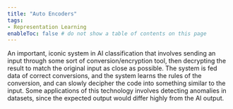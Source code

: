 ```yaml
---
title: "Auto Encoders"
tags:
- Representation Learning
enableToc: false # do not show a table of contents on this page
---
```

An important, iconic system in AI classification that involves sending an input through some sort of conversion/encryption tool, then decrypting the result to match the original input as close as possible. The system is fed data of correct conversions, and the system learns the rules of the conversion, and can slowly decipher the code into something similar to the input. Some applications of this technology involves detecting anomalies in datasets, since the expected output would differ highly from the AI output.